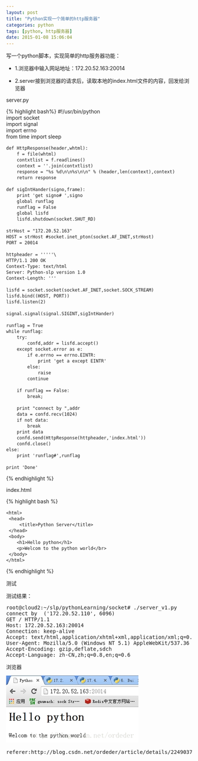 ```yaml
---
layout: post
title: "Python实现一个简单的http服务器"
categories: python
tags: [python, http服务器]
date: 2015-01-08 15:06:04
---
```


写一个python脚本，实现简单的http服务器功能：

* 1.浏览器中输入网站地址：172.20.52.163:20014

* 2.server接到浏览器的请求后，读取本地的index.html文件的内容，回发给浏览器 

server.py

{% highlight bash%}
    #!/usr/bin/python  
    import socket  
    import signal  
    import errno  
    from time import sleep   
      
      
    def HttpResponse(header,whtml):  
        f = file(whtml)  
        contxtlist = f.readlines()  
        context = ''.join(contxtlist)  
        response = "%s %d\n\n%s\n\n" % (header,len(context),context)  
        return response  
      
    def sigIntHander(signo,frame):  
        print 'get signo# ',signo  
        global runflag  
        runflag = False  
        global lisfd  
        lisfd.shutdown(socket.SHUT_RD)  
      
    strHost = "172.20.52.163"  
    HOST = strHost #socket.inet_pton(socket.AF_INET,strHost)  
    PORT = 20014  
      
    httpheader = '''''\ 
    HTTP/1.1 200 OK 
    Context-Type: text/html 
    Server: Python-slp version 1.0 
    Context-Length: '''  
      
    lisfd = socket.socket(socket.AF_INET,socket.SOCK_STREAM)  
    lisfd.bind((HOST, PORT))  
    lisfd.listen(2)  
      
    signal.signal(signal.SIGINT,sigIntHander)  
      
    runflag = True  
    while runflag:  
        try:  
            confd,addr = lisfd.accept()  
        except socket.error as e:  
            if e.errno == errno.EINTR:  
                print 'get a except EINTR'  
            else:  
                raise  
            continue  
      
        if runflag == False:  
            break;  
      
        print "connect by ",addr  
        data = confd.recv(1024)  
        if not data:  
            break  
        print data  
        confd.send(HttpResponse(httpheader,'index.html'))  
        confd.close()  
    else:  
        print 'runflag#',runflag  
      
    print 'Done'  
{% endhighlight %}


index.html

{% highlight bash %}

    <html>  
     <head>  
         <title>Python Server</title>  
     </head>  
     <body>  
        <h1>Hello python</h1>  
        <p>Welcom to the python world</br>  
     </body>  
    </html>  
{% endhighlight %}


测试

测试结果：

<pre>
root@cloud2:~/slp/pythonLearning/socket# ./server_v1.py 
connect by  ('172.20.52.110', 6096)
GET / HTTP/1.1
Host: 172.20.52.163:20014
Connection: keep-alive
Accept: text/html,application/xhtml+xml,application/xml;q=0.9,image/webp,*/*;q=0.8
User-Agent: Mozilla/5.0 (Windows NT 5.1) AppleWebKit/537.36 (KHTML, like Gecko) Chrome/33.0.1750.154 Safari/537.36
Accept-Encoding: gzip,deflate,sdch
Accept-Language: zh-CN,zh;q=0.8,en;q=0.6
</pre>

浏览器

<img src="/upload/images/20140329141458156.jpeg"/>



<pre>
referer:http://blog.csdn.net/ordeder/article/details/22490373
</pre>

